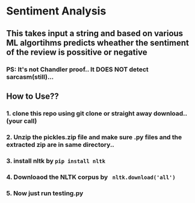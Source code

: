 # Sentiment Analysis

## This takes input a string and based on various ML algortihms predicts wheather the sentiment of the review is possitive or negative
### PS: It's not Chandler proof.. It DOES NOT detect sarcasm(still)...

## How to Use??

### 1. clone this repo using git clone or straight away download..(your call)
### 2. Unzip the pickles.zip file and make sure .py files and the extracted zip are in same directory..
### 3. install nltk by  ```pip install nltk```
### 4. Downloaod the NLTK corpus by ``` nltk.download('all')```
### 5. Now just run testing.py
